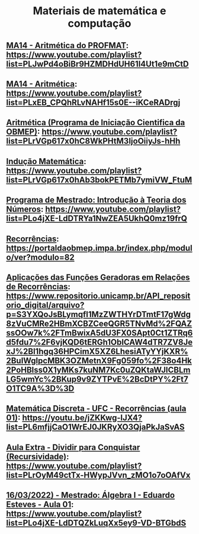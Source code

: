 # <div style="text-align: center;"> Materiais de matemática e computação </div>

## <u>MA14 - Aritmética do PROFMAT</u>: https://www.youtube.com/playlist?list=PLJwPd4oBiBr9HZMDHdUH61l4Ut1e9mCtD

## <u>MA14 - Aritmética</u>: https://www.youtube.com/playlist?list=PLxEB_CPQhRLvNAHf15s0E--iKCeRADrgj

## <u>Aritmética (Programa de Iniciação Cientifica da OBMEP)</u>: https://www.youtube.com/playlist?list=PLrVGp617x0hC8WkPHtM3IjoOiiyJs-hHh

## <u>Indução Matemática</u>: https://www.youtube.com/playlist?list=PLrVGp617x0hAb3bokPETMb7ymiVW_FtuM

## <u>Programa de Mestrado: Introdução à Teoria dos Números</u>: https://www.youtube.com/playlist?list=PLo4jXE-LdDTRYa1NwZEA5UkhQ0mz19frQ

## <u>Recorrências</u>: https://portaldaobmep.impa.br/index.php/modulo/ver?modulo=82

## <u>Aplicações das Funções Geradoras em Relações de Recorrências</u>: https://www.repositorio.unicamp.br/API_repositorio_digital/arquivo?p=S3YXQoJsBLymqfI1MzZWTHYrDTmtF17gWdg8zVuCMRe2HBmXCBZCeeQGR5TNvMd%2FQAZssOOw7k%2FTmBwixA5dU3FX0SApt0Ct1ZTRq6d5fdu7%2F6vjKQD6tERGh1ObICAW4dTR7ZV8JexJ%2Bl1hgq36HPCimX5XZ6LhesiATyYYjKXR%2BuIWglpcMBK3OZMetnX9Fg059fo%2F38o4Hk2PoHBlss0X1yMKs7kuNM7Kc0uZQKtaWJICBLmLG5wmYc%2BKup9v9ZYTPvE%2BcDtPY%2Ft7O1TC9A%3D%3D

## <u>Matemática Discreta - UFC - Recorrências (aula 01)</u>: https://youtu.be/jZKKwg-lJX4?list=PL6mfjjCaO1WrEJ0JKRyXO3QjaPkJaSvAS

## <u>Aula Extra - Dividir para Conquistar (Recursividade)</u>: https://www.youtube.com/playlist?list=PLrOyM49ctTx-HWypJVvn_zMO1o7oOAfVx

## <u>16/03/2022) - Mestrado: Álgebra I - Eduardo Esteves - Aula 01</u>: https://www.youtube.com/playlist?list=PLo4jXE-LdDTQZkLuqXx5ey9-VD-BTGbdS
